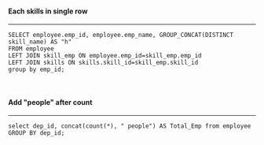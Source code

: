 #### Each skills in single row 
***
```
SELECT employee.emp_id, employee.emp_name, GROUP_CONCAT(DISTINCT skill_name) AS "h"
FROM employee
LEFT JOIN skill_emp ON employee.emp_id=skill_emp.emp_id
LEFT JOIN skills ON skills.skill_id=skill_emp.skill_id
group by emp_id;
```

<br/>

#### Add "people" after count 
***
```
select dep_id, concat(count(*), " people") AS Total_Emp from employee GROUP BY dep_id;
```

<br/>
